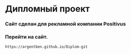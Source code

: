 # Дипломный проект

### Сайт сделан для рекламной компании Positivus


### Перейти на сайт. 
```
https://argentben.github.io/Diplom-git
```